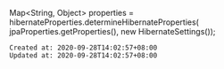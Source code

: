 
Map<String, Object> properties = hibernateProperties.determineHibernateProperties( jpaProperties.getProperties(), new HibernateSettings());

    Created at: 2020-09-28T14:02:57+08:00
    Updated at: 2020-09-28T14:02:57+08:00

